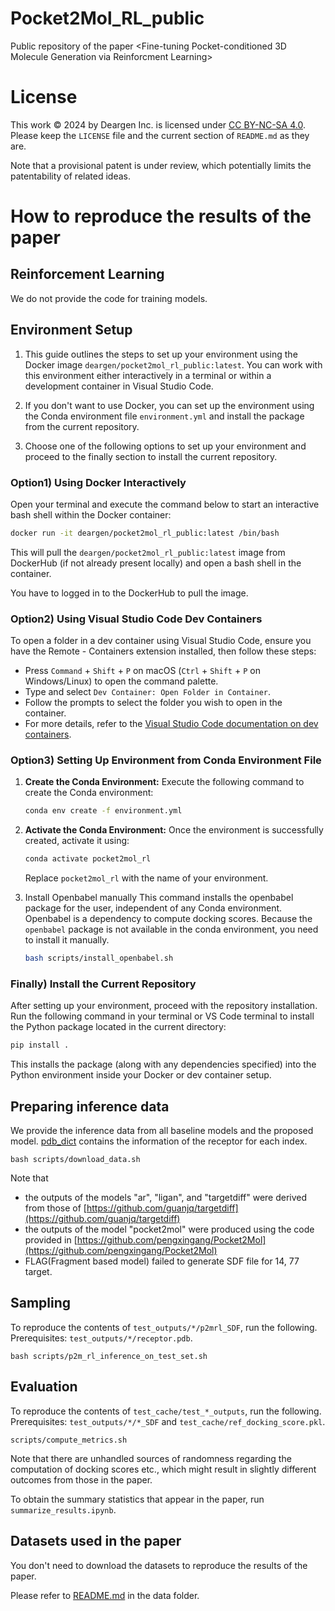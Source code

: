 # Pocket2Mol_RL_public
Public repository of the paper <Fine-tuning Pocket-conditioned 3D Molecule Generation via Reinforcment Learning>

# License
This work © 2024 by Deargen Inc. is licensed under [CC BY-NC-SA 4.0](http://creativecommons.org/licenses/by-nc-sa/4.0/?ref=chooser-v1). 
Please keep the `LICENSE` file and the current section of `README.md` as they are. 

Note that a provisional patent is under review, which potentially limits the patentability of related ideas. 

# How to reproduce the results of the paper 

## Reinforcement Learning
We do not provide the code for training models.

## Environment Setup
1. This guide outlines the steps to set up your environment using the Docker image `deargen/pocket2mol_rl_public:latest`. You can work with this environment either interactively in a terminal or within a development container in Visual Studio Code.

 2. If you don't want to use Docker, you can set up the environment using the Conda environment file `environment.yml` and install the package from the current repository.

 3. Choose one of the following options to set up your environment and proceed to the finally section to install the current repository.

 ### Option1) Using Docker Interactively
 Open your terminal and execute the command below to start an interactive bash shell within the Docker container:

 ```bash
 docker run -it deargen/pocket2mol_rl_public:latest /bin/bash
 ```

 This will pull the `deargen/pocket2mol_rl_public:latest` image from DockerHub (if not already present locally) and open a bash shell in the container.

 You have to logged in to the DockerHub to pull the image.

 ### Option2) Using Visual Studio Code Dev Containers

 To open a folder in a dev container using Visual Studio Code, ensure you have the Remote - Containers extension installed, then follow these steps:
 - Press `Command` + `Shift` + `P` on macOS (`Ctrl` + `Shift` + `P` on Windows/Linux) to open the command palette.
 - Type and select `Dev Container: Open Folder in Container`.
 - Follow the prompts to select the folder you wish to open in the container.
 - For more details, refer to the [Visual Studio Code documentation on dev containers](https://code.visualstudio.com/docs/devcontainers/containers#_quick-start-open-an-existing-folder-in-a-container).

 ### Option3) Setting Up Environment from Conda Environment File
1. **Create the Conda Environment:**
   Execute the following command to create the Conda environment:

    ```bash
    conda env create -f environment.yml
    ```

2. **Activate the Conda Environment:**
   Once the environment is successfully created, activate it using:

    ```bash
    conda activate pocket2mol_rl
    ```

    Replace `pocket2mol_rl` with the name of your environment.

3. Install Openbabel manually
    This command installs the openbabel package for the user, independent of any Conda environment.
    Openbabel is a dependency to compute docking scores.
    Because the `openbabel` package is not available in the conda environment, you need to install it manually. 
    ```bash
    bash scripts/install_openbabel.sh
    ```

### Finally) Install the Current Repository

After setting up your environment, proceed with the repository installation. Run the following command in your terminal or VS Code terminal to install the Python package located in the current directory:

```bash
pip install .
```
This installs the package (along with any dependencies specified) into the Python environment inside your Docker or dev container setup. 

## Preparing inference data

We provide the inference data from all baseline models and the proposed model.
[pdb_dict](pdb_dict.json) contains the information of the receptor for each index.
```
bash scripts/download_data.sh
```
Note that 
- the outputs of the models "ar", "ligan", and "targetdiff" were derived from those of [https://github.com/guanjq/targetdiff](https://github.com/guanjq/targetdiff)
- the outputs of the model "pocket2mol" were produced using the code provided in [https://github.com/pengxingang/Pocket2Mol](https://github.com/pengxingang/Pocket2Mol)
- FLAG(Fragment based model) failed to generate SDF file for 14, 77 target.

## Sampling 

To reproduce the contents of `test_outputs/*/p2mrl_SDF`, run the following. Prerequisites: `test_outputs/*/receptor.pdb`.

```
bash scripts/p2m_rl_inference_on_test_set.sh
```

## Evaluation 

To reproduce the contents of `test_cache/test_*_outputs`, run the following. Prerequisites: `test_outputs/*/*_SDF` and `test_cache/ref_docking_score.pkl`.

```
scripts/compute_metrics.sh
```
Note that there are unhandled sources of randomness regarding the computation of docking scores etc., which might result in slightly different outcomes from those in the paper. 

To obtain the summary statistics that appear in the paper, run `summarize_results.ipynb`.

## Datasets used in the paper

You don't need to download the datasets to reproduce the results of the paper.

Please refer to [README.md](data/README.md) in the data folder.